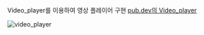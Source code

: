 
Video_player를 이용하여 영상 플레이어 구현
[pub.dev의 Video_player](https://pub.dev/packages/video_player)


![video_player](https://github.com/mesoftkor/flutter_video_player/assets/56785952/61bcb3ec-889d-4447-8952-2260446b813e)
